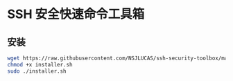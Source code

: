 # SSH 安全快速命令工具箱

## 安装
```bash
wget https://raw.githubusercontent.com/NSJLUCAS/ssh-security-toolbox/main/installer.sh
chmod +x installer.sh
sudo ./installer.sh
